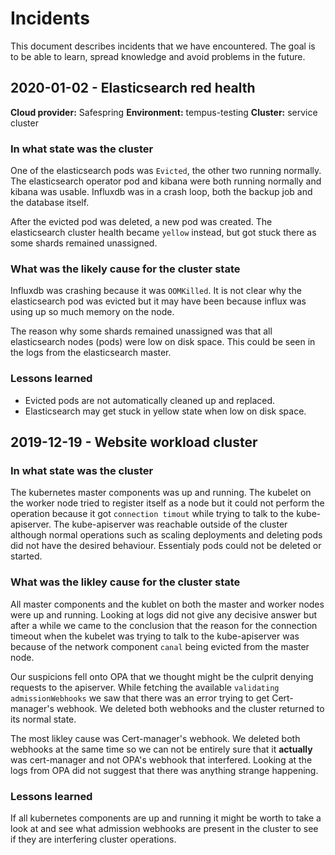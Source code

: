 # Incidents

This document describes incidents that we have encountered.
The goal is to be able to learn, spread knowledge and avoid problems in the future.

## 2020-01-02 - Elasticsearch red health

**Cloud provider:** Safespring
**Environment:** tempus-testing
**Cluster:** service cluster

### In what state was the cluster

One of the elasticsearch pods was `Evicted`, the other two running normally.
The elasticsearch operator pod and kibana were both running normally and kibana was usable.
Influxdb was in a crash loop, both the backup job and the database itself.

After the evicted pod was deleted, a new pod was created.
The elasticsearch cluster health became `yellow` instead, but got stuck there as some shards remained unassigned.

### What was the likely cause for the cluster state

Influxdb was crashing because it was `OOMKilled`.
It is not clear why the elasticsearch pod was evicted but it may have been because influx was using up so much memory on the node.

The reason why some shards remained unassigned was that all elasticsearch nodes (pods) were low on disk space.
This could be seen in the logs from the elasticsearch master.

### Lessons learned

- Evicted pods are not automatically cleaned up and replaced.
- Elasticsearch may get stuck in yellow state when low on disk space.

## 2019-12-19 - Website workload cluster

### In what state was the cluster

The kubernetes master components was up and running. The kubelet on the worker node tried to register itself as a node but it could not perform the operation because it got `connection timout` while trying to talk to the kube-apiserver. The kube-apiserver was reachable outside of the cluster although normal operations such as scaling deployments and deleting pods did not have the desired behaviour. Essentialy pods could not be deleted or started.

### What was the likley cause for the cluster state

All master components and the kublet on both the master and worker nodes were up and running. Looking at logs did not give any decisive answer but after a while we came to the conclusion that the reason for the connection timeout when the kubelet was trying to talk to the kube-apiserver was because of the network component `canal` being evicted from the master node.

Our suspicions fell onto OPA that we thought might be the culprit denying requests to the apiserver. While fetching the available `validating admissionWebhooks` we saw that there was an error trying to get Cert-manager's webhook. We deleted both webhooks and the cluster returned to its normal state.

The most likley cause was Cert-manager's webhook. We deleted both webhooks at the same time so we can not be entirely sure that it **actually** was cert-manager and not OPA's webhook that interfered. Looking at the logs from OPA did not suggest that there was anything strange happening.

### Lessons learned

If all kubernetes components are up and running it might be worth to take a look at and see what admission webhooks are present in the cluster to see if they are interfering cluster operations.
